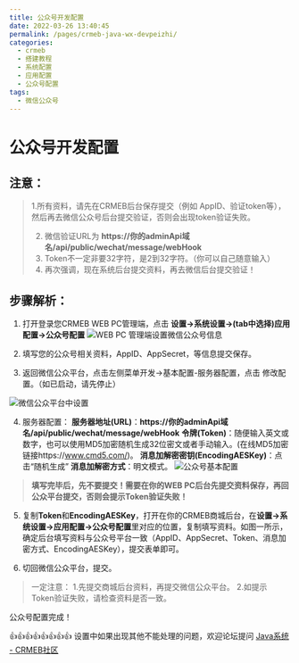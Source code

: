 ```yaml
---
title: 公众号开发配置
date: 2022-03-26 13:40:45
permalink: /pages/crmeb-java-wx-devpeizhi/
categories:
  - crmeb
  - 搭建教程
  - 系统配置
  - 应用配置
  - 公众号配置
tags:
  - 微信公众号
---
```


# **公众号开发配置**

## **注意**：

> 1.所有资料，请先在CRMEB后台保存提交（例如 AppID、验证token等），然后再去微信公众号后台提交验证，否则会出现token验证失败。
>
> 2. 微信验证URL为 **https://你的adminApi域名/api/public/wechat/message/webHook**
> 3. Token不一定非要32字符，是2到32字符。（你可以自己随意输入）
> 4. 再次强调，现在系统后台提交资料，再去微信后台提交验证！

## **步骤解析**：

1. 打开登录您CRMEB WEB PC管理端，点击 **设置→系统设置→(tab中选择)应用配置→公众号配置**
   ![WEB PC 管理端设置微信公众号信息](https://cdn.jsdelivr.net/gh/xbdazz/mypic/img/202203291450922.png)

2. 填写您的公众号相关资料，AppID、AppSecret，等信息提交保存。

3. 返回微信公众平台，点击左侧菜单开发→基本配置-服务器配置，点击 修改配置。（如已启动，请先停止）

![微信公众平台中设置](https://cdn.jsdelivr.net/gh/xbdazz/mypic/img/202203291439671.png)

4. 服务器配置：
   **服务器地址(URL)**：**https://你的adminApi域名/api/public/wechat/message/webHook**
   **令牌(Token)**：随便输入英文或数字，也可以使用MD5加密随机生成32位密文或者手动输入。(在线MD5加密链接https://www.cmd5.com/)。
   **消息加解密密钥(EncodingAESKey)**：点击“随机生成”
   **消息加解密方式**：明文模式。
   ![公众号基本配置](https://cdn.jsdelivr.net/gh/xbdazz/mypic/img/202203291447865.png)

> **填写完毕后，先不要提交！需要在你的WEB PC后台先提交资料保存，再回公众平台提交，否则会提示Token验证失败！**

5. 复制**Token**和**EncodingAESKey**，打开在你的CRMEB商城后台，在**设置→系统设置→应用配置→公众号配置**里对应的位置，复制填写资料。如图一所示，确定后台填写资料与公众号平台一致（AppID、AppSecret、Token、消息加密方式、EncodingAESKey），提交表单即可。

6. 切回微信公众平台，提交。

> 一定注意：
> 1.先提交商城后台资料，再提交微信公众平台。
> 2.如提示 Token验证失败，请检查资料是否一致。

公众号配置完成！

👍👍👍👍👍👍👍👍 设置中如果出现其他不能处理的问题，欢迎论坛提问 [Java系统 - CRMEB社区](https://q.crmeb.com/?categoryId=122&sequence=0)
